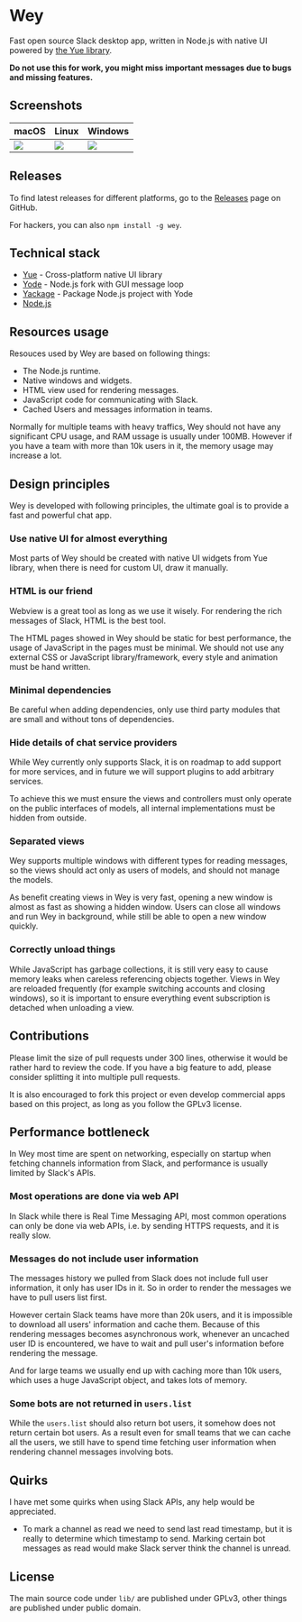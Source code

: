 # Wey

Fast open source Slack desktop app, written in Node.js with native UI powered
by [the Yue library](https://github.com/yue/yue).

__Do not use this for work, you might miss important messages due to bugs and
missing features.__

## Screenshots

|  macOS            |    Linux          |  Windows          |
| ----------------- | ----------------- | ----------------- |
| ![][mac-screen]   | ![][linux-screen] | ![][win-screen]   |

## Releases

To find latest releases for different platforms, go to the [Releases][releases]
page on GitHub.

For hackers, you can also `npm install -g wey`.

## Technical stack

* [Yue](https://github.com/yue/yue) - Cross-platform native UI library
* [Yode](https://github.com/yue/yode) - Node.js fork with GUI message loop
* [Yackage](https://github.com/yue/yackage) - Package Node.js project with Yode
* [Node.js](https://nodejs.org)

## Resources usage

Resouces used by Wey are based on following things:

* The Node.js runtime.
* Native windows and widgets.
* HTML view used for rendering messages.
* JavaScript code for communicating with Slack.
* Cached Users and messages information in teams.

Normally for multiple teams with heavy traffics, Wey should not have any
significant CPU usage, and RAM ussage is usually under 100MB. However if you
have a team with more than 10k users in it, the memory usage may increase a lot.

## Design principles

Wey is developed with following principles, the ultimate goal is to provide a
fast and powerful chat app.

### Use native UI for almost everything

Most parts of Wey should be created with native UI widgets from Yue library,
when there is need for custom UI, draw it manually.

### HTML is our friend

Webview is a great tool as long as we use it wisely. For rendering the rich
messages of Slack, HTML is the best tool.

The HTML pages showed in Wey should be static for best performance, the usage
of JavaScript in the pages must be minimal. We should not use any external CSS
or JavaScript library/framework, every style and animation must be hand written.

### Minimal dependencies

Be careful when adding dependencies, only use third party modules that are small
and without tons of dependencies.

### Hide details of chat service providers

While Wey currently only supports Slack, it is on roadmap to add support for
more services, and in future we will support plugins to add arbitrary services.

To achieve this we must ensure the views and controllers must only operate on
the public interfaces of models, all internal implementations must be hidden
from outside.

### Separated views

Wey supports multiple windows with different types for reading messages, so the
views should act only as users of models, and should not manage the models.

As benefit creating views in Wey is very fast, opening a new window is almost
as fast as showing a hidden window. Users can close all windows and run Wey in
background, while still be able to open a new window quickly.

### Correctly unload things

While JavaScript has garbage collections, it is still very easy to cause memory
leaks when careless referencing objects together. Views in Wey are reloaded
frequently (for example switching accounts and closing windows), so it is
important to ensure everything event subscription is detached when unloading
a view.

## Contributions

Please limit the size of pull requests under 300 lines, otherwise it would be
rather hard to review the code. If you have a big feature to add, please
consider splitting it into multiple pull requests.

It is also encouraged to fork this project or even develop commercial apps based
on this project, as long as you follow the GPLv3 license.

## Performance bottleneck

In Wey most time are spent on networking, especially on startup when fetching
channels information from Slack, and performance is usually limited by
Slack's APIs.

### Most operations are done via web API

In Slack while there is Real Time Messaging API, most common operations can only
be done via web APIs, i.e. by sending HTTPS requests, and it is really slow.

### Messages do not include user information

The messages history we pulled from Slack does not include full user
information, it only has user IDs in it. So in order to render the messages we
have to pull users list first.

However certain Slack teams have more than 20k users, and it is impossible to
download all users' information and cache them. Because of this rendering
messages becomes asynchronous work, whenever an uncached user ID is encountered,
we have to wait and pull user's information before rendering the message.

And for large teams we usually end up with caching more than 10k users, which
uses a huge JavaScript object, and takes lots of memory.

### Some bots are not returned in `users.list`

While the `users.list` should also return bot users, it somehow does not return
certain bot users. As a result even for small teams that we can cache all the
users, we still have to spend time fetching user information when rendering
channel messages involving bots.

## Quirks

I have met some quirks when using Slack APIs, any help would be appreciated.

* To mark a channel as read we need to send last read timestamp, but it is
  really to determine which timestamp to send. Marking certain bot messages as
  read would make Slack server think the channel is unread.

## License

The main source code under `lib/` are published under GPLv3, other things are
published under public domain.

[releases]: https://github.com/yue/wey/releases
[token]: https://api.slack.com/custom-integrations/legacy-tokens
[mac-screen]: https://user-images.githubusercontent.com/639601/38463114-178afd9e-3b2e-11e8-9650-09b5d981523b.png
[linux-screen]: https://user-images.githubusercontent.com/639601/38463115-17b8c7e2-3b2e-11e8-8f75-5a76f87686f3.png
[win-screen]: https://user-images.githubusercontent.com/639601/38463105-97644cc4-3b2d-11e8-97a1-6cdb451ae3a8.png
